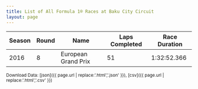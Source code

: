 ```yaml
---
title: List of All Formula 1® Races at Baku City Circuit
layout: page
---
```


| Season | Round | Name | Laps Completed | Race Duration |
|--|--|--|--|--|
| 2016 | 8 | European Grand Prix | 51 | 1:32:52.366 |

<small>Download Data: [json]({{ page.url | replace:'.html','.json' }}), [csv]({{ page.url | replace:'.html','.csv' }})</small>
